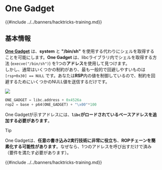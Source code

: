# One Gadget

{{#include ../../banners/hacktricks-training.md}}

## 基本情報

[**One Gadget**](https://github.com/david942j/one_gadget) は、**system** と **"/bin/sh"** を使用する代わりにシェルを取得することを可能にします。**One Gadget** は、libcライブラリ内でシェルを取得する方法 (`execve("/bin/sh")`) を1つの**アドレス**を使用して見つけます。\
しかし、通常はいくつかの制約があり、最も一般的で回避しやすいものは `[rsp+0x30] == NULL` です。あなたは**RSP**内の値を制御しているので、制約を回避するためにいくつかのNULL値を送信するだけです。

![](<../../images/image (615).png>)
```python
ONE_GADGET = libc.address + 0x4526a
rop2 = base + p64(ONE_GADGET) + "\x00"*100
```
One Gadgetが示すアドレスには、**`libc`がロードされているベースアドレスを追加する必要があります**。

> [!TIP]
> One Gadgetは、**任意の書き込み2実行技術に非常に役立ち**、**ROPチェーンを簡素化する可能性があります**。なぜなら、1つのアドレスを呼び出すだけで済み（要件を満たす必要があります）。 

{{#include ../../banners/hacktricks-training.md}}
